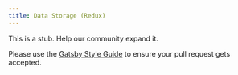 ```yaml
---
title: Data Storage (Redux)
---
```


This is a stub. Help our community expand it.

Please use the [Gatsby Style Guide](/contributing/gatsby-style-guide/) to ensure your pull request gets accepted.